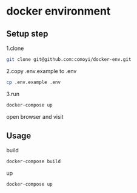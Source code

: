 # docker environment

## Setup step

1.clone

```bash
git clone git@github.com:comoyi/docker-env.git
```

2.copy .env.example to .env

```bash
cp .env.example .env
```

3.run

```bash
docker-compose up
```

open browser and visit

## Usage

build

```bash
docker-compose build
```

up

```bash
docker-compose up
```

